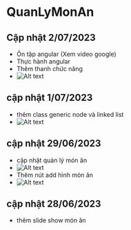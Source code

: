 # QuanLyMonAn

## Cập nhật 2/07/2023

- Ôn tập angular (Xem video google)
- Thực hành angular
- Thêm thanh chức năng
- ![Alt text](./src/assets/image-3.png)

## cập nhật 1/07/2023

- thêm class generic node và linked list
- ![Alt text](./src/assets/image.png)

## cập nhật 29/06/2023

- cập nhật quản lý món ăn
- ![Alt text](./src/assets/image-2.png)
- Thêm nút add hình món ăn
- ![Alt text](./src/assets/image-1.png)

## cập nhật 28/06/2023

- thêm slide show món ăn
